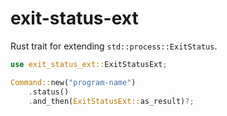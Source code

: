 # exit-status-ext

Rust trait for extending `std::process::ExitStatus`.

```rust
use exit_status_ext::ExitStatusExt;

Command::new("program-name")
    .status()
    .and_then(ExitStatusExt::as_result)?;
```
